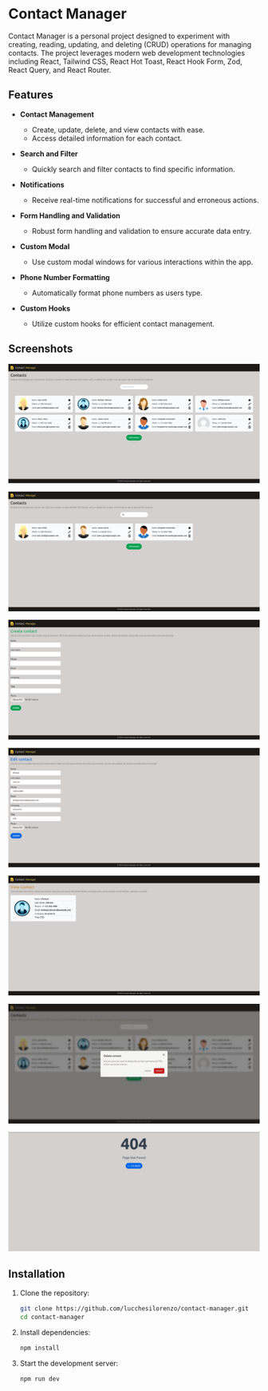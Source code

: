 # Contact Manager

Contact Manager is a personal project designed to experiment with creating, reading, updating, and deleting (CRUD) operations for managing contacts. The project leverages modern web development technologies including React, Tailwind CSS, React Hot Toast, React Hook Form, Zod, React Query, and React Router.

## Features

- **Contact Management**

  - Create, update, delete, and view contacts with ease.
  - Access detailed information for each contact.

- **Search and Filter**

  - Quickly search and filter contacts to find specific information.

- **Notifications**

  - Receive real-time notifications for successful and erroneous actions.

- **Form Handling and Validation**

  - Robust form handling and validation to ensure accurate data entry.

- **Custom Modal**

  - Use custom modal windows for various interactions within the app.

- **Phone Number Formatting**

  - Automatically format phone numbers as users type.

- **Custom Hooks**
  - Utilize custom hooks for efficient contact management.

## Screenshots

![Contact Manager 1 Screenshot](screenshots/contact-manager-1.png)

![Contact Manager 2 Screenshot](screenshots/contact-manager-2.png)

![Contact Manager 3 Screenshot](screenshots/contact-manager-3.png)

![Contact Manager 4 Screenshot](screenshots/contact-manager-4.png)

![Contact Manager 5 Screenshot](screenshots/contact-manager-5.png)

![Contact Manager 6 Screenshot](screenshots/contact-manager-6.png)

![Contact Manager 7 Screenshot](screenshots/contact-manager-7.png)

## Installation

1. Clone the repository:

   ```bash
   git clone https://github.com/lucchesilorenzo/contact-manager.git
   cd contact-manager
   ```

2. Install dependencies:

   ```bash
   npm install
   ```

3. Start the development server:
   ```bash
   npm run dev
   ```
